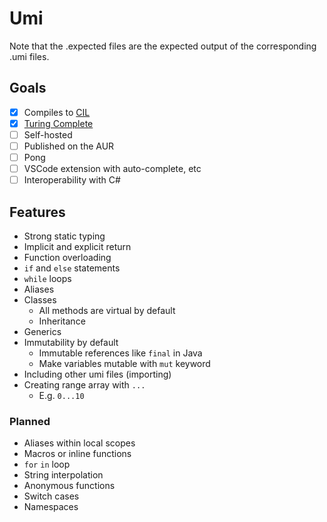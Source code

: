 # Umi

Note that the .expected files are the expected output of the corresponding .umi files.

## Goals

-   [x] Compiles to [CIL](https://en.wikipedia.org/wiki/Common_Intermediate_Language)
-   [x] [Turing Complete](https://github.com/kowasaur/umi/blob/main/examples/rule110.umi)
-   [ ] Self-hosted
-   [ ] Published on the AUR
-   [ ] Pong
-   [ ] VSCode extension with auto-complete, etc
-   [ ] Interoperability with C#

## Features

<!-- TODO: Choose stuff that you would actually want to present -->

-   Strong static typing
-   Implicit and explicit return
-   Function overloading
-   `if` and `else` statements
-   `while` loops
-   Aliases
-   Classes
    -   All methods are virtual by default
    -   Inheritance
-   Generics
-   Immutability by default
    -   Immutable references like `final` in Java
    -   Make variables mutable with `mut` keyword
-   Including other umi files (importing)
-   Creating range array with `...`
    -   E.g. `0...10`

### Planned

-   Aliases within local scopes
-   Macros or inline functions
-   `for` `in` loop
-   String interpolation
-   Anonymous functions
-   Switch cases
-   Namespaces
